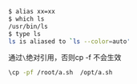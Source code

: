 ```bash
$ alias xx=xx
$ which ls
/usr/bin/ls
$ type ls
ls is aliased to `ls --color=auto'
```
通过`\`绝对引用，否则cp -f 不会生效
```bash
\cp -pf /root/a.sh  /opt/a.sh
```